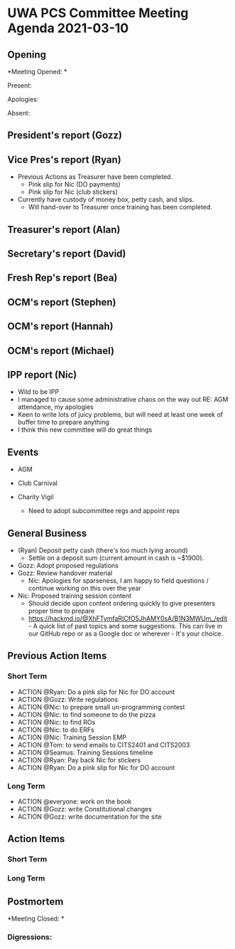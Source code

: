 # UWA PCS Committee Meeting Agenda 2021-03-10

## Opening
*Meeting Opened: *

Present:

Apologies:

Absent:

## President's report (Gozz)
## Vice Pres's report (Ryan)
- Previous Actions as Treasurer have been completed. 
  -  Pink slip for Nic (DO payments)
  -  Pink slip for Nic (club stickers)
- Currently have custody of money box, petty cash, and slips.
  - Will hand-over to Treasurer once training has been completed. 

## Treasurer's report (Alan)
## Secretary's report (David)
## Fresh Rep's report (Bea)
## OCM's report (Stephen)
## OCM's report (Hannah)
## OCM's report (Michael)
## IPP report (Nic)
- Wild to be IPP
- I managed to cause some administrative chaos on the way out RE: AGM attendance, my apologies
- Keen to write lots of juicy problems, but will need at least one week of buffer time to prepare anything
- I think this new committee will do great things
## Events

- AGM

- Club Carnival

- Charity Vigil
  - Need to adopt subcommittee regs and appoint reps

## General Business
- (Ryan) Deposit petty cash (there's too much lying around)
  - Settle on a deposit sum (current amount in cash is ~$1900). 
- Gozz: Adopt proposed regulations
- Gozz: Review handover material
  - Nic: Apologies for sparseness, I am happy to field questions / continue working on this over the year 
- Nic: Proposed training session content
  - Should decide upon content ordering quickly to give presenters proper time to prepare
  - https://hackmd.io/@XhFTymfaRICfO5JhAMY0sA/B1N3MWUm_/edit - A quick list of past topics and some suggestions. This can live in our GitHub repo or as a Google doc or wherever - It's your choice.

## Previous Action Items

### Short Term

- ACTION @Ryan: Do a pink slip for Nic for DO account
- ACTION @Gozz: Write regulations
- ACTION @Nic: to prepare small un-programming contest
- ACTION @Nic: to find someone to do the pizza
- ACTION @Nic: to find ROs
- ACTION @Nic: to do ERFs
- ACTION @Nic: Training Session EMP
- ACTION @Tom: to send emails to CITS2401 and CITS2003
- ACTION @Seamus: Training Sessions timeline
- ACTION @Ryan: Pay back Nic for stickers
- ACTION @Ryan: Do a pink slip for Nic for DO account

### Long Term

- ACTION @everyone: work on the book
- ACTION @Gozz: write Constitutional changes
- ACTION @Gozz: write documentation for the site

## Action Items

### Short Term


### Long Term

## Postmortem
*Meeting Closed: *
###  Digressions:
